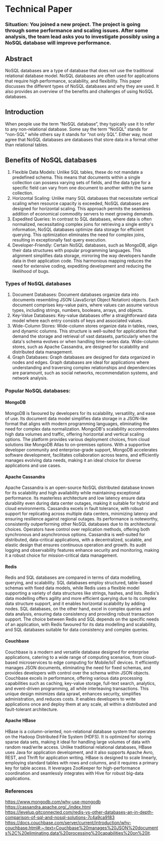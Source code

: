 # Technical Paper
### Situation: You joined a new project. The project is going through some performance and scaling issues. After some analysis, the team lead asks you to investigate possibly using a NoSQL database will improve performance.

## Abstract
NoSQL databases are a type of database that does not use the traditional relational database model. NoSQL databases are often used for applications that require high performance, scalability, and flexibility.
This paper discusses the different types of NoSQL databases and why they are used. It also provides an overview of the benefits and challenges of using NoSQL databases.

## Introduction
When people use the term “NoSQL database”, they typically use it to refer to any non-relational database. Some say the term “NoSQL” stands for “non-SQL” while others say it stands for “not only SQL”. Either way, most agree that NoSQL databases are databases that store data in a format other than relational tables.

## Benefits of NoSQL databases
1. Flexible Data Models:
Unlike SQL tables, these do not mandate a predefined schema. This means that documents within a single collection can possess varying sets of fields, and the data type for a specific field can vary from one document to another within the same collection.
2. Horizontal Scaling:
Unlike many SQL databases that necessitate vertical scaling when resource capacity is exceeded, NoSQL databases are designed for horizontal scaling. This approach permits the seamless addition of economical commodity servers to meet growing demands.
3. Expedited Queries:
In contrast to SQL databases, where data is often normalized, necessitating complex joins for retrieving a single entity's information, NoSQL databases optimize data storage for efficient querying. This optimization eliminates the need for complex joins, resulting in exceptionally fast query execution.
4. Developer-Friendly:
Certain NoSQL databases, such as MongoDB, align their data structures with popular programming languages. This alignment simplifies data storage, mirroring the way developers handle data in their application code. This harmonious mapping reduces the need for extensive coding, expediting development and reducing the likelihood of bugs.

### Types of NoSQL databases
1. Document Databases:
Document databases organize data into documents resembling JSON (JavaScript Object Notation) objects. Each document comprises key-value pairs, where values can assume various types, including strings, numbers, booleans, arrays, and objects.
2. Key-Value Databases:
Key-value databases offer a straightforward data model where each entry consists of keys and associated values.
3. Wide-Column Stores:
Wide-column stores organize data in tables, rows, and dynamic columns. This structure is well-suited for applications that demand the storage and retrieval of vast datasets, particularly when the data's schema evolves or when handling time-series data. Wide-column stores, such as Apache Cassandra, are designed for scalability and distributed data management.
4. Graph Databases:
Graph databases are designed for data organized in nodes and edges. Graph databases are ideal for applications where understanding and traversing complex relationships and dependencies are paramount, such as social networks, recommendation systems, and network analysis.

### Popular NoSQL databases:
#### MongoDB
MongoDB is favoured by developers for its scalability, versatility, and ease of use. Its document data model simplifies data storage in a JSON-like format that aligns with modern programming languages, eliminating the need for complex data normalization. MongoDB's scalability accommodates high data volumes and traffic, offering horizontal and vertical scaling options. The platform provides various deployment choices, from cloud solutions like MongoDB Atlas to on-premises options. With a supportive developer community and enterprise-grade support, MongoDB accelerates software development, facilitates collaboration across teams, and efficiently manages evolving data needs, making it an ideal choice for diverse applications and use cases.
#### Apache Cassandra
Apache Cassandra is an open-source NoSQL distributed database known for its scalability and high availability while maintaining exceptional performance. Its masterless architecture and low latency ensure data durability even during data center outages, making it suitable for hybrid and cloud environments. Cassandra excels in fault tolerance, with robust support for replicating across multiple data centers, minimizing latency and ensuring resilience against regional outages. Its performance is noteworthy, consistently outperforming other NoSQL databases due to its architectural choices. Operators have control over replication methods, offering both synchronous and asynchronous options. Cassandra is well-suited for distributed, data-critical applications, with a decentralized, scalable, and elastic design that ensures continuous operation and growth. Its audit logging and observability features enhance security and monitoring, making it a robust choice for mission-critical data management.
#### Redis
Redis and SQL databases are compared in terms of data modelling, querying, and scalability. SQL databases employ structured, table-based schemas with fixed data models, while Redis uses a flexible model supporting a variety of data structures like strings, hashes, and lists. Redis's data modelling offers agility and more efficient querying due to its complex data structure support, and it enables horizontal scalability by adding nodes. SQL databases, on the other hand, excel in complex queries and data analysis, ensuring data consistency and providing robust transaction support. The choice between Redis and SQL depends on the specific needs of an application, with Redis favoured for its data modelling and scalability, and SQL databases suitable for data consistency and complex queries.
#### Couchbase
Couchbase is a modern and versatile database designed for enterprise applications, catering to a wide range of computing scenarios, from cloud-based microservices to edge computing for Mobile/IoT devices. It efficiently manages JSON documents, eliminating the need for fixed schemas, and provides developers with control over the schema within JSON objects. Couchbase excels in performance, offering various data processing capabilities such as caching, key-value storage, full-text search, analytics, and event-driven programming, all while interleaving transactions. This unique design minimizes data sprawl, enhances security, simplifies administration, and reduces costs. It enables developers to write applications once and deploy them at any scale, all within a distributed and fault-tolerant architecture.
#### Apache HBase
HBase is a column-oriented, non-relational database system that operates on the Hadoop Distributed File System (HDFS). It is optimized for storing sparse data sets, making it ideal for handling large volumes of data with random read/write access. Unlike traditional relational databases, HBase uses Java for application development, and it also supports Apache Avro, REST, and Thrift for application writing. HBase is designed to scale linearly, employing standard tables with rows and columns, and it requires a primary key for table access. It leverages ZooKeeper for high-performance coordination and seamlessly integrates with Hive for robust big-data applications.

### References
https://www.mongodb.com/why-use-mongodb
https://cassandra.apache.org/_/index.html
https://levelup.gitconnected.com/redis-vs-other-databases-an-in-depth-comparison-of-sql-and-nosql-solutions-7c4a9ca9183
https://docs.couchbase.com/server/current/introduction/why-couchbase.html#:~:text=Couchbase%20manages%20JSON%20documents%2C%20eliminating,data%20processing%20capabilities%20on%20it.

